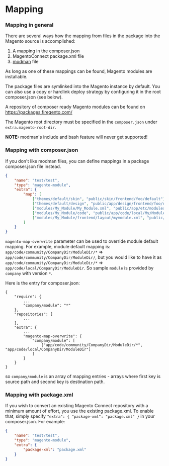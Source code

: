 Mapping
=======

### Mapping in general

There are several ways how the mapping from files in the package into the Magento source is accomplished:

1. A mapping in the composer.json
2. MagentoConnect package.xml file
3. [modman](https://github.com/colinmollenhour/modman) file

As long as one of these mappings can be found, Magento modules are installable.

The package files are symlinked into the Magento instance by default. You can also use a copy or hardlink deploy strategy
by configuring it in the root composer.json (see below).

A repository of composer ready Magento modules can be found on https://packages.firegento.com/

The Magento root directory must be specified in the ```composer.json``` under ```extra.magento-root-dir```.

**NOTE:** modman's include and bash feature will never get supported!

### Mapping with composer.json
If you don't like modman files, you can define mappings in a package composer.json file instead.

```json
{
    "name": "test/test",
    "type": "magento-module",
    "extra": {
        "map": [
            ["themes/default/skin", "public/skin/frontend/foo/default"],
            ["themes/default/design", "public/app/design/frontend/foo/default"],
            ["modules/My_Module/My_Module.xml", "public/app/etc/modules/My_Module.xml"],
            ["modules/My_Module/code", "public/app/code/local/My/Module"],
            ["modules/My_Module/frontend/layout/mymodule.xml", "public/app/design/frontend/base/default/layout/mymodule.xml"]
        ]
    }
}
```

`magento-map-overwrite` parameter can be used to override module default mapping. For example, module default mapping is: `app/code/community/CompanyDir/ModuleDir/*` => `app/code/community/CompanyDir/ModuleDir/`, but you would like to have it as `app/code/community/CompanyDir/ModuleDir/*` => `app/code/local/CompanyDir/ModuleDir`.
So sample `module` is provided by `company` with version `*`.

Here is the entry for composer.json:
```
{
    "require": {
        ...
        "company/module": "*"
    },
    "repositories": [
        ...
    ],
    "extra": {
        ...
        "magento-map-overwrite": {
            "company/module": [
                ["app/code/community/CompanyDir/ModuleDir/*", "app/code/local/CompanyDir/ModuleDir"]
            ]
        }
    }
}
```

so `company/module` is an array of mapping entries - arrays where first key is source path and second key is destination path.

### Mapping with package.xml
If you wish to convert an existing Magento Connect repository with a minimum amount of effort, you use the existing package.xml. To enable that, simply specify `"extra": { "package-xml": "package.xml" }` in your composer.json. For example:

```json
{
    "name": "test/test",
    "type": "magento-module",
    "extra": {
        "package-xml": "package.xml"
    }
}
```

